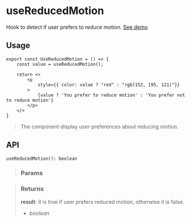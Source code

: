 # useReducedMotion
Hook to detect if user prefers to reduce motion. [See demo](https://nDriaDev.io/react-tools/#/hooks/api-dom/useReducedMotion)

## Usage

```tsx
export const UseReducedMotion = () => {
	const value = useReducedMotion();

	return <>
		<p
			style={{ color: value ? "red" : "rgb(152, 195, 121)"}}
		>
			{value ? 'You prefer to reduce motion' : 'You prefer not to reduce motion'}
		</p>
	</>
}
```

> The component display user preferences about reducing motion.


## API

```tsx
useReducedMotion(): boolean
```

> ### Params
>
>
>

> ### Returns
>
> __result__: it is true if user prefers reduced motion, otherwise it is false.
> - _boolean_  
>